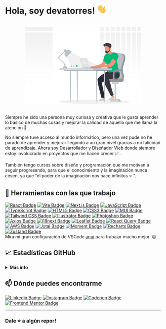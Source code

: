 # Hola, soy devatorres! <img src="https://raw.githubusercontent.com/devatorres/devatorres/master/assets/images/wave.gif" width="32">

<br />
<div align="center"><img width="375" alt="Presentation illustration" src="https://github.com/devatorres/devatorres/blob/master/assets/images/illustration.svg"></div>
<br />

<p>Siempre he sido una persona muy curiosa y creativa que le gusta aprender lo básico de muchas cosas y mejorar la calidad de aquello que me llama la atención 💚 .</p>
<p>No siempre tuve acceso al mundo informático, pero una vez pude no he parado de aprender y mejorar llegando a un gran nivel gracias a mi falicidad de aprendizaje. Ahora soy Desarrollador y Diseñador Web donde siempre estoy involucrado en proyectos que me hacen crecer 📈 .</p>
<p>También tengo cursos sobre diseño y programación que me motivan a seguir progresando, para que el conocimiento y la imaginación nunca cesen, ya que "el poder de la imaginación nos hace infinitos ⭐ ".</p>
</details>

## 🔧 Herramientas con las que trabajo

[![React Badge](https://img.shields.io/badge/-React-45b8d8?style=flat-square&logo=react&logoColor=white)](https://reactjs.org)
[![Vite Badge](https://img.shields.io/badge/-Vite-bd34fe?style=flat-square&logo=vite&logoColor=white)](https://vitejs.dev)
[![Next.js Badge](https://img.shields.io/badge/-Next.js-87cb5e?style=flat-square&logo=next.js&logoColor=white)](https://nextjs.org)
[![JavaScript Badge](https://img.shields.io/badge/-JavaScript-fcaa00?style=flat-square&logo=javascript&logoColor=white)](https://developer.mozilla.org/en/docs/Web/JavaScript)
[![TypeScript Badge](https://img.shields.io/badge/-TypeScript-3178c6?style=flat-square&logo=typescript&logoColor=white)](https://www.typescriptlang.org)
[![HTML5 Badge](https://img.shields.io/badge/-HTML5-e44d26?style=flat-square&logo=html5&logoColor=white)](https://developer.mozilla.org/en/docs/Web/Guide/HTML/HTML5)
[![CSS3 Badge](https://img.shields.io/badge/-CSS3-379ad6?style=flat-square&logo=css3&logoColor=white)](https://developer.mozilla.org/en/docs/Web/CSS)
[![MUI Badge](https://img.shields.io/badge/-MUI-007fff?style=flat-square&logo=mui&logoColor=white)](https://mui.com)
[![Tailwind CSS Badge](https://img.shields.io/badge/-Tailwind%20CSS-0ea5e9?style=flat-square&logo=tailwindcss&logoColor=white)](https://tailwindcss.com)
[![Illustrator Badge](https://img.shields.io/badge/-Illustrator-330000?style=flat-square&logo=adobe-illustrator&logoColor=ff9a00)](https://www.adobe.com/products/illustrator.html)
[![Photoshop Badge](https://img.shields.io/badge/-Photoshop-001e36?style=flat-square&logo=adobe-photoshop&logoColor=31a8ff)](https://www.adobe.com/products/photoshop.html)
[![Axios Badge](https://img.shields.io/badge/-Axios-5a29e4?style=flat-square&logo=axios&logoColor=white)](https://axios-http.com)
[![i18next Badge](https://img.shields.io/badge/-i18next-26a69a?style=flat-square&logo=i18next&logoColor=white)](https://www.i18next.com)
[![Leaflet Badge](https://img.shields.io/badge/-Leaflet-199900?style=flat-square&logo=leaflet&logoColor=white)](https://leafletjs.com)
[![React Query Badge](https://img.shields.io/badge/-React%20Query-e11d48?style=flat-square&logo=reactquery&logoColor=white)](https://tanstack.com/query/v4/docs/overview)
[![AWS Badge](https://img.shields.io/badge/-AWS-ec7211?style=flat-square)](https://aws.amazon.com/es)
[![Jotai Badge](https://img.shields.io/badge/-Jotai-5de4c7?style=flat-square)](https://jotai.org)
[![Moment Badge](https://img.shields.io/badge/-Moment-2c2c2c?style=flat-square)](https://momentjs.com)
[![Recharts Badge](https://img.shields.io/badge/-Recharts-22b5bf?style=flat-square)](https://recharts.org/en-US)
[![Zustand Badge](https://img.shields.io/badge/-Zustand-252b37?style=flat-square)](https://docs.pmnd.rs/zustand/getting-started/introduction)
<br />
Mira mi gran configuración de VSCode <a href="https://gist.github.com/devatorres/bdb01184c3142c23c0ae1d8d9c89a6e1">aquí</a> para trabajar mucho mejor. 😊

## 📈 Estadísticas GitHub

<details>
  <summary><b>Más info</b></summary>
  <br />
  <img width="400" src="https://github-readme-stats.vercel.app/api?username=devatorres&show_icons=true&hide=&count_private=true&title_color=10b981&text_color=ffffff&icon_color=10b981&bg_color=134e4a&hide_border=true&show_icons=true" alt="devatorres's GitHub stats" />
<br/>
<img width="520" src="https://activity-graph.herokuapp.com/graph?username=devatorres&bg_color=134e4a&color=ffffff&line=10b981&point=ffffff&area_color=134e4a&area=true&hide_border=true&custom_title=GitHub%20Commits%20Graph" alt="GitHub Commits Graph" />
<br/>
<img width="280" src="https://github-readme-stats.vercel.app/api/top-langs/?username=devatorres&langs_count=10&title_color=10b981&text_color=ffffff&icon_color=10b981&bg_color=134e4a&hide_border=true&locale=en&custom_title=Top%20%Languages" alt="Top Languages" />
</details>

## 📫 Dónde puedes encontrarme

[![Linkedin Badge](https://img.shields.io/badge/-LinkedIn-0e76a8?style=flat-square&logo=linkedin&logoColor=white)](https://linkedin.com/in/devatorres)
[![Instagram Badge](https://img.shields.io/badge/-Instagram-e4405f?style=flat-square&logo=instagram&logoColor=white)](https://instagram.com/atorres.dev)
[![Codepen Badge](https://img.shields.io/badge/-Codepen-2c2c2c?style=flat-square&logo=codepen&logoColor=white)](https://codepen.io/devatorres)
[![Frontend Mentor Badge](https://img.shields.io/badge/-Frontend%20Mentor-3f54a3?style=flat-square&logo=%F0%9F%8C%9F&logoColor=a259ff)](https://www.frontendmentor.io/profile/atorres-io)

<hr />

### Dale ⭐ a algún repor!

